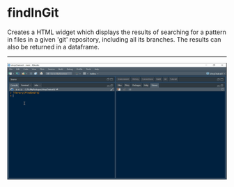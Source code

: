# findInGit

Creates a HTML widget which displays the results of searching for a pattern in files in a given 'git' repository, including all its branches. The results can also be returned in a dataframe.

___ 

![](https://raw.githubusercontent.com/stla/findInGit/main/inst/screenshots/findInGit.gif)
